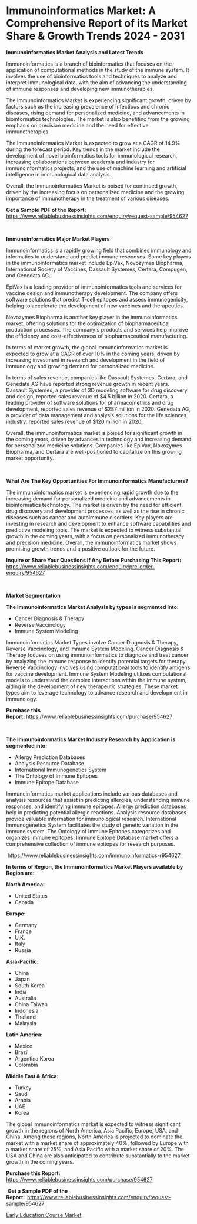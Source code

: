 <p><h1>Immunoinformatics Market: A Comprehensive Report of its Market Share & Growth Trends 2024 - 2031</h1></p><p><strong>Immunoinformatics Market Analysis and Latest Trends</strong></p>
<p><p>Immunoinformatics is a branch of bioinformatics that focuses on the application of computational methods in the study of the immune system. It involves the use of bioinformatics tools and techniques to analyze and interpret immunological data, with the aim of advancing the understanding of immune responses and developing new immunotherapies.</p><p>The Immunoinformatics Market is experiencing significant growth, driven by factors such as the increasing prevalence of infectious and chronic diseases, rising demand for personalized medicine, and advancements in bioinformatics technologies. The market is also benefiting from the growing emphasis on precision medicine and the need for effective immunotherapies.</p><p>The Immunoinformatics Market is expected to grow at a CAGR of 14.9% during the forecast period. Key trends in the market include the development of novel bioinformatics tools for immunological research, increasing collaborations between academia and industry for immunoinformatics projects, and the use of machine learning and artificial intelligence in immunological data analysis.</p><p>Overall, the Immunoinformatics Market is poised for continued growth, driven by the increasing focus on personalized medicine and the growing importance of immunotherapy in the treatment of various diseases.</p></p>
<p><strong>Get a Sample PDF of the Report:&nbsp;</strong> <a href="https://www.reliablebusinessinsights.com/enquiry/request-sample/954627">https://www.reliablebusinessinsights.com/enquiry/request-sample/954627</a></p>
<p>&nbsp;</p>
<p><strong>Immunoinformatics Major Market Players</strong></p>
<p><p>Immunoinformatics is a rapidly growing field that combines immunology and informatics to understand and predict immune responses. Some key players in the immunoinformatics market include EpiVax, Novozymes Biopharma, International Society of Vaccines, Dassault Systemes, Certara, Compugen, and Genedata AG.</p><p>EpiVax is a leading provider of immunoinformatics tools and services for vaccine design and immunotherapy development. The company offers software solutions that predict T-cell epitopes and assess immunogenicity, helping to accelerate the development of new vaccines and therapeutics.</p><p>Novozymes Biopharma is another key player in the immunoinformatics market, offering solutions for the optimization of biopharmaceutical production processes. The company's products and services help improve the efficiency and cost-effectiveness of biopharmaceutical manufacturing.</p><p>In terms of market growth, the global immunoinformatics market is expected to grow at a CAGR of over 10% in the coming years, driven by increasing investment in research and development in the field of immunology and growing demand for personalized medicine.</p><p>In terms of sales revenue, companies like Dassault Systemes, Certara, and Genedata AG have reported strong revenue growth in recent years. Dassault Systemes, a provider of 3D modeling software for drug discovery and design, reported sales revenue of $4.5 billion in 2020. Certara, a leading provider of software solutions for pharmacometrics and drug development, reported sales revenue of $287 million in 2020. Genedata AG, a provider of data management and analysis solutions for the life sciences industry, reported sales revenue of $120 million in 2020.</p><p>Overall, the immunoinformatics market is poised for significant growth in the coming years, driven by advances in technology and increasing demand for personalized medicine solutions. Companies like EpiVax, Novozymes Biopharma, and Certara are well-positioned to capitalize on this growing market opportunity.</p></p>
<p>&nbsp;</p>
<p><strong>What Are The Key Opportunities For Immunoinformatics Manufacturers?</strong></p>
<p><p>The immunoinformatics market is experiencing rapid growth due to the increasing demand for personalized medicine and advancements in bioinformatics technology. The market is driven by the need for efficient drug discovery and development processes, as well as the rise in chronic diseases such as cancer and autoimmune disorders. Key players are investing in research and development to enhance software capabilities and predictive modeling tools. The market is expected to witness substantial growth in the coming years, with a focus on personalized immunotherapy and precision medicine. Overall, the immunoinformatics market shows promising growth trends and a positive outlook for the future.</p></p>
<p><strong>Inquire or Share Your Questions If Any Before Purchasing This Report:</strong> <a href="https://www.reliablebusinessinsights.com/enquiry/pre-order-enquiry/954627">https://www.reliablebusinessinsights.com/enquiry/pre-order-enquiry/954627</a></p>
<p>&nbsp;</p>
<p><strong>Market Segmentation</strong></p>
<p><strong>The Immunoinformatics Market Analysis by types is segmented into:</strong></p>
<p><ul><li>Cancer Diagnosis & Therapy</li><li>Reverse Vaccinology</li><li>Immune System Modeling</li></ul></p>
<p><p>Immunoinformatics Market Types involve Cancer Diagnosis & Therapy, Reverse Vaccinology, and Immune System Modeling. Cancer Diagnosis & Therapy focuses on using immunoinformatics to diagnose and treat cancer by analyzing the immune response to identify potential targets for therapy. Reverse Vaccinology involves using computational tools to identify antigens for vaccine development. Immune System Modeling utilizes computational models to understand the complex interactions within the immune system, aiding in the development of new therapeutic strategies. These market types aim to leverage technology to advance research and development in immunology.</p></p>
<p><strong>Purchase this Report:&nbsp;</strong><a href="https://www.reliablebusinessinsights.com/purchase/954627">https://www.reliablebusinessinsights.com/purchase/954627</a></p>
<p>&nbsp;</p>
<p><strong>The Immunoinformatics Market Industry Research by Application is segmented into:</strong></p>
<p><ul><li>Allergy Prediction Databases</li><li>Analysis Resource Database</li><li>International Immunogenetics System</li><li>The Ontology of Immune Epitopes</li><li>Immune Epitope Database</li></ul></p>
<p><p>Immunoinformatics market applications include various databases and analysis resources that assist in predicting allergies, understanding immune responses, and identifying immune epitopes. Allergy prediction databases help in predicting potential allergic reactions. Analysis resource databases provide valuable information for immunological research. International Immunogenetics System facilitates the study of genetic variation in the immune system. The Ontology of Immune Epitopes categorizes and organizes immune epitopes. Immune Epitope Database market offers a comprehensive collection of immune epitopes for research purposes.</p></p>
<p><a href="https://www.reliablebusinessinsights.com/immunoinformatics-r954627">&nbsp;https://www.reliablebusinessinsights.com/immunoinformatics-r954627</a></p>
<p><strong>In terms of Region, the Immunoinformatics Market Players available by Region are:</strong></p>
<p>
    <p> <strong> North America: </strong>
        <ul>
            <li>United States</li>
            <li>Canada</li>
        </ul>
        </p> 
    <p> <strong> Europe: </strong>
        <ul>
            <li>Germany</li>
            <li>France</li>
            <li>U.K.</li>
            <li>Italy</li>
            <li>Russia</li>
        </ul>
        </p> 
    <p> <strong> Asia-Pacific: </strong>
        <ul>
            <li>China</li>
            <li>Japan</li>
            <li>South Korea</li>
            <li>India</li>
            <li>Australia</li>
            <li>China Taiwan</li>
            <li>Indonesia</li>
            <li>Thailand</li>
            <li>Malaysia</li>
        </ul>
        </p> 
    <p> <strong> Latin America: </strong>
        <ul>
            <li>Mexico</li>
            <li>Brazil</li>
            <li>Argentina Korea</li>
            <li>Colombia</li>
        </ul>
        </p> 
    <p> <strong> Middle East & Africa: </strong>
        <ul>
            <li>Turkey</li>
            <li>Saudi</li>
            <li>Arabia</li>
            <li>UAE</li>
            <li>Korea</li>
        </ul>
    </p>
    </p>
<p><p>The global immunoinformatics market is expected to witness significant growth in the regions of North America, Asia Pacific, Europe, USA, and China. Among these regions, North America is projected to dominate the market with a market share of approximately 40%, followed by Europe with a market share of 25%, and Asia Pacific with a market share of 20%. The USA and China are also anticipated to contribute substantially to the market growth in the coming years.</p></p>
<p><strong>Purchase this Report: </strong><a href="https://www.reliablebusinessinsights.com/purchase/954627">https://www.reliablebusinessinsights.com/purchase/954627</a></p>
<p>&nbsp;<strong>Get a Sample PDF of the Report:&nbsp;&nbsp;</strong><a href="https://www.reliablebusinessinsights.com/enquiry/request-sample/954627">https://www.reliablebusinessinsights.com/enquiry/request-sample/954627</a></p>
<p><strong></strong></p>
<p><p><a href="https://github.com/Raeloodard576457/Market-Research-Report-List-1/blob/main/early-education-course-market.md">Early Education Course Market</a></p></p>